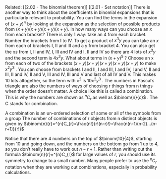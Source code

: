 Related: [[2.02 - The binomial theorem]] [[2.01 - Set notation]]
There is another way to think about the coefficients in binomial expansions that is particularly relevant to probability.
You can find the terms in the expansion of $(x + y)^{4}$ by looking at the expansion as the selection of possible products from $(x + y)(x + y)(x + y)(x + y)$.
In how many ways can you choose an $x$ from each bracket?
There is only 1 way: take an $4$ from each bracket.
Number the brackets from I to IV. To get a product of $x^{3}y$ you can take an $x$ from each of brackets I, II and III and a y from bracket 4. You can also get the $xs$ from I, II and IV, I, III and IV and I, II and IV so there are 4 lots of $x^{3}y$ and the second term is $4x^{3}y$.
What about terms in $(x + y)^{5}$ ?
Choose an x from each of two of the brackets $(x + y)(x + y)(x + y)(x + y)(x + y)$ to make $x^{2}y^{3}$ .
You can choose from brackets I and II, I and III, I and IV, I and V, II and III, II and IV, II and V, III and IV, III and V and last of all IV and V. This makes 10 lots altogether, so the term with $x^{2}$ is $10x^{2}y^{3}$ .
The numbers in Pascal’s triangle are also the numbers of ways of choosing r things from n things when the order doesn’t matter. A choice like this is called a combination. This is why the numbers are shown as $^{n}C_{r}$ as well as $\binom{n}{c}$ . The C stands for combination.

A combination is an un-ordered selection of some or all of the symbols from a group
The number of combinations of r objects from n distinct objects is given by
$\binom{n}{r}=^{n}C_{r}=\frac{n!}{r!(n-r)!}=\frac{n(n-1)(n-2)...(n-r+1)}{r!}$

Notice that there are 4 numbers on the top of $\binom{10}{4}$, starting from $10$ and going down, and the numbers on the bottom go from $1$ up to $4$, so you don’t really have to work out $n − r + 1$.
Rather than writing out the formula $\binom{n}{r}=^{n}C_{r}$ for large values of $r$, you should use its symmetry to change to a small number.
Many people prefer to use the $^{n}C_{r}$ notation when they are working out combinations, especially in probability calculations.